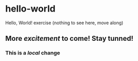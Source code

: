 # hello-world
Hello, World! exercise (nothing to see here, move along)
##  More *excitement* to come! Stay tunned!
### This is a *local* change
